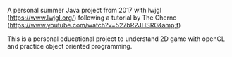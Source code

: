 A personal summer Java project from 2017 with lwjgl (https://www.lwjgl.org/) following a tutorial by The Cherno (https://www.youtube.com/watch?v=527bR2JHSR0&amp;t)

This is a personal educational project to understand 2D game with openGL and practice object oriented programming.
